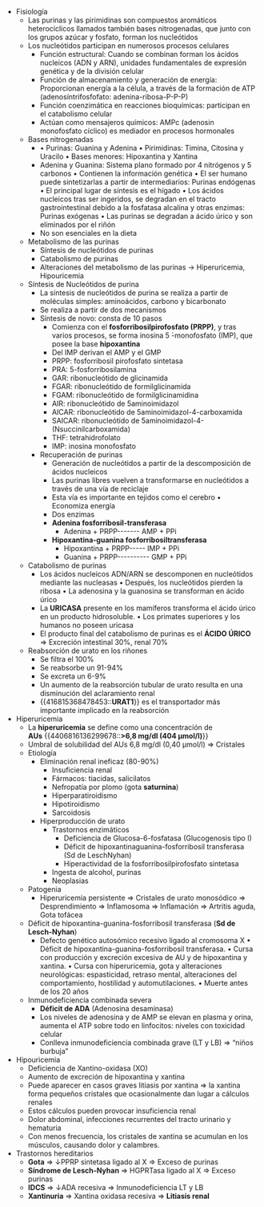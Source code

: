 - Fisiología
    - Las purinas y las pirimidinas son compuestos aromáticos heterocíclicos llamados también bases nitrogenadas, que junto con los grupos azúcar y fosfato, forman los nucleótidos
    - Los nucleótidos participan en numerosos procesos celulares
        - Función estructural: Cuando se combinan forman los ácidos nucleicos (ADN y ARN), unidades fundamentales de expresión genética y de la división celular
        - Función de almacenamiento y generación de energía: Proporcionan energía a la célula, a través de la formación de ATP (adenosíntrifosfofato: adenina-ribosa-P-P-P)
        - Función coenzimática en reacciones bioquímicas: participan en el catabolismo celular
        - Actúan como mensajeros químicos: AMPc (adenosin monofosfato cíclico) es mediador en procesos hormonales
    - Bases nitrogenadas
        - • Purinas: Guanina y Adenina • Pirimidinas: Timina, Citosina y Uracilo • Bases menores: Hipoxantina y Xantina
        - Adenina y Guanina: Sistema plano formado por 4 nitrógenos y 5 carbonos • Contienen la información genética • El ser humano puede sintetizarlas a partir de intermediarios: Purinas endógenas • El principal lugar de síntesis es el hígado • Los ácidos nucleicos tras ser ingeridos, se degradan en el tracto gastrointestinal debido a la fosfatasa alcalina y otras enzimas: Purinas exógenas • Las purinas se degradan a ácido úrico y son eliminados por el riñón
        - No son esenciales en la dieta
    - Metabolismo de las purinas
        - Síntesis de nucleótidos de purinas
        - Catabolismo de purinas
        - Alteraciones del metabolismo de las purinas →  Hiperuricemia, Hipouricemia
    - Síntesis de Nucleótidos de purina
        - La síntesis de nucleótidos de purina se realiza a partir de moléculas simples: aminoácidos, carbono y bicarbonato
        - Se realiza a partir de dos mecanismos
        - Síntesis de novo: consta de 10 pasos
            - Comienza con el **fosforribosilpirofosfato (PRPP)**, y tras varios procesos, se forma inosina 5 ́-monofosfato (IMP), que posee la base **hipoxantina**
            - Del IMP derivan el AMP y el GMP
            - PRPP: fosforribosil pirofosfato sintetasa
            - PRA: 5-fosforribosilamina
            - GAR: ribonucleótido de glicinamida
            - FGAR: ribonucleótido de formilglicinamida
            - FGAM: ribonucleótido de formilglicinamidina
            - AIR: ribonucleótido de 5aminoimidazol
            - AICAR: ribonucleótido de 5aminoimidazol-4-carboxamida
            - SAICAR: ribonucleótido de 5aminoimidazol-4-(Nsuccinilcarboxamida)
            - THF: tetrahidrofolato
            - IMP: inosina monofosfato
        - Recuperación de purinas
            - Generación de nucleótidos a partir de la descomposición de ácidos nucleicos
            - Las purinas libres vuelven a transformarse en nucleótidos a través de una vía de reciclaje
            - Esta vía es importante en tejidos como el cerebro • Economiza energía
            - Dos enzimas
            - **Adenina fosforribosil-transferasa**
                - Adenina + PRPP------- AMP + PPi
            - **Hipoxantina-guanina fosforribosiltransferasa**
                - Hipoxantina + PRPP----- IMP + PPi
                - Guanina + PRPP---------- GMP + PPi
    - Catabolismo de purinas
        - Los ácidos nucleicos ADN/ARN se descomponen en nucleótidos mediante las nucleasas • Después, los nucleótidos pierden la ribosa • La adenosina y la guanosina se transforman en ácido úrico
        - La **URICASA** presente en los mamíferos transforma el ácido úrico en un producto hidrosoluble. • Los primates superiores y los humanos no poseen uricasa
        - El producto final del catabolismo de purinas es el **ÁCIDO ÚRICO** ⇒ Excreción intestinal 30%, renal 70%
    - Reabsorción de urato en los riñones
        - Se filtra el 100%
        - Se reabsorbe un 91-94%
        - Se excreta un 6-9%
        - Un aumento de la reabsorción tubular de urato resulta en una disminución del aclaramiento renal
        - {{416815368478453::**URAT1**}} es el transportador más importante implicado en la reabsorción
- Hiperuricemia
    - La **hiperuricemia** se define como una concentración de **AUs** {{4406816136299678::**>6,8 mg/dl (404 μmol/l)**}}
    - Umbral de solubilidad del AUs 6,8 mg/dl (0,40 μmol/l) ⇒ Cristales
    - Etiología
        - Eliminación renal ineficaz (80-90%)
            - Insuficiencia renal
            - Fármacos: tiacidas, salicilatos
            - Nefropatía por plomo (gota **saturnina**)
            - Hiperparatiroidismo
            - Hipotiroidismo
            - Sarcoidosis
        - Hiperproducción de urato
            - Trastornos enzimáticos
                - Deficiencia de Glucosa-6-fosfatasa (Glucogenosis tipo I)
                - Déficit de hipoxantinaguanina-fosforribosil transferasa (Sd de LeschNyhan)
                - Hiperactividad de la fosforribosilpirofosfato sintetasa
            - Ingesta de alcohol, purinas
            - Neoplasias
    - Patogenia
        - Hiperuricemia persistente ⇒ Cristales de urato monosódico ⇒ Desprendimiento ⇒ Inflamosoma ⇒ Inflamación ⇒ Artritis aguda, Gota tofácea
    - Déficit de hipoxantina-guanina-fosforribosil transferasa (**Sd de Lesch-Nyhan**)
        - Defecto genético autosómico recesivo ligado al cromosoma X • Déficit de hipoxantina-guanina-fosforribosil transferasa. • Cursa con producción y excreción excesiva de AU y de hipoxantina y xantina. • Cursa con hiperuricemia, gota y alteraciones neurológicas: espasticidad, retraso mental, alteraciones del comportamiento, hostilidad y automutilaciones. • Muerte antes de los 20 años
    - Inmunodeficiencia combinada severa
        - **Déficit de ADA** (Adenosina desaminasa)
        - Los niveles de adenosina y de AMP se elevan en plasma y orina, aumenta el ATP sobre todo en linfocitos: niveles con toxicidad celular
        - Conlleva inmunodeficiencia combinada grave (LT y LB) ⇒ “niños burbuja”
- Hipouricemia
    - Deficiencia de Xantino-oxidasa (XO)
    - Aumento de excreción de hipoxantina y xantina
    - Puede aparecer en casos graves litiasis por xantina ⇒ la xantina forma pequeños cristales que ocasionalmente dan lugar a cálculos renales
    - Estos cálculos pueden provocar insuficiencia renal
    - Dolor abdominal, infecciones recurrentes del tracto urinario y hematuria
    - Con menos frecuencia, los cristales de xantina se acumulan en los músculos, causando dolor y calambres.
- Trastornos hereditarios
    - **Gota** ⇒ ↓PPRP sintetasa ligado al X ⇒ Exceso de purinas
    - **Síndrome de Lesch-Nyhan** ⇒ HGPRTasa ligado al X ⇒ Exceso purinas
    - **IDCS** ⇒ ↓ADA recesiva ⇒ Inmunodeficiencia LT y LB
    - **Xantinuria** ⇒ Xantina oxidasa recesiva ⇒ **Litiasis renal**